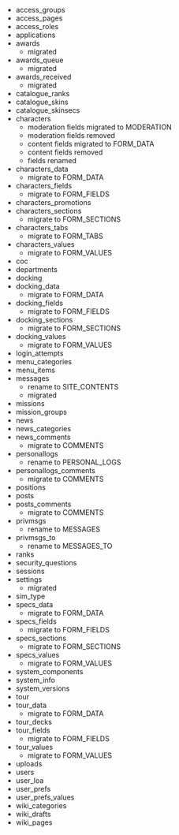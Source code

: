 * access_groups
* access_pages
* access_roles
* applications
* awards
	* migrated
* awards_queue
	* migrated
* awards_received
	* migrated
* catalogue_ranks
* catalogue_skins
* catalogue_skinsecs
* characters
	* moderation fields migrated to MODERATION
	* moderation fields removed
	* content fields migrated to FORM_DATA
	* content fields removed
	* fields renamed
* characters_data
	* migrate to FORM_DATA
* characters_fields
	* migrate to FORM_FIELDS
* characters_promotions
* characters_sections
	* migrate to FORM_SECTIONS
* characters_tabs
	* migrate to FORM_TABS
* characters_values
	* migrate to FORM_VALUES
* coc
* departments
* docking
* docking_data
	* migrate to FORM_DATA
* docking_fields
	* migrate to FORM_FIELDS
* docking_sections
	* migrate to FORM_SECTIONS
* docking_values
	* migrate to FORM_VALUES
* login_attempts
* menu_categories
* menu_items
* messages
	* rename to SITE_CONTENTS
	* migrated
* missions
* mission_groups
* news
* news_categories
* news_comments
	* migrate to COMMENTS
* personallogs
	* rename to PERSONAL_LOGS
* personallogs_comments
	* migrate to COMMENTS
* positions
* posts
* posts_comments
	* migrate to COMMENTS
* privmsgs
	* rename to MESSAGES
* privmsgs_to
	* rename to MESSAGES_TO
* ranks
* security_questions
* sessions
* settings
	* migrated
* sim_type
* specs_data
	* migrate to FORM_DATA
* specs_fields
	* migrate to FORM_FIELDS
* specs_sections
	* migrate to FORM_SECTIONS
* specs_values
	* migrate to FORM_VALUES
* system_components
* system_info
* system_versions
* tour
* tour_data
	* migrate to FORM_DATA
* tour_decks
* tour_fields
	* migrate to FORM_FIELDS
* tour_values
	* migrate to FORM_VALUES
* uploads
* users
* user_loa
* user_prefs
* user_prefs_values
* wiki_categories
* wiki_drafts
* wiki_pages